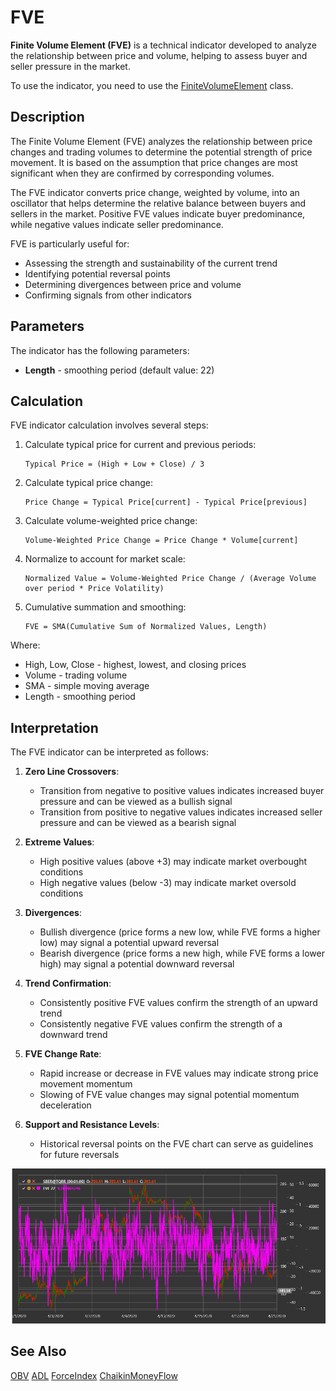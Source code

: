 # FVE

**Finite Volume Element (FVE)** is a technical indicator developed to analyze the relationship between price and volume, helping to assess buyer and seller pressure in the market.

To use the indicator, you need to use the [FiniteVolumeElement](xref:StockSharp.Algo.Indicators.FiniteVolumeElement) class.

## Description

The Finite Volume Element (FVE) analyzes the relationship between price changes and trading volumes to determine the potential strength of price movement. It is based on the assumption that price changes are most significant when they are confirmed by corresponding volumes.

The FVE indicator converts price change, weighted by volume, into an oscillator that helps determine the relative balance between buyers and sellers in the market. Positive FVE values indicate buyer predominance, while negative values indicate seller predominance.

FVE is particularly useful for:
- Assessing the strength and sustainability of the current trend
- Identifying potential reversal points
- Determining divergences between price and volume
- Confirming signals from other indicators

## Parameters

The indicator has the following parameters:
- **Length** - smoothing period (default value: 22)

## Calculation

FVE indicator calculation involves several steps:

1. Calculate typical price for current and previous periods:
   ```
   Typical Price = (High + Low + Close) / 3
   ```

2. Calculate typical price change:
   ```
   Price Change = Typical Price[current] - Typical Price[previous]
   ```

3. Calculate volume-weighted price change:
   ```
   Volume-Weighted Price Change = Price Change * Volume[current]
   ```

4. Normalize to account for market scale:
   ```
   Normalized Value = Volume-Weighted Price Change / (Average Volume over period * Price Volatility)
   ```

5. Cumulative summation and smoothing:
   ```
   FVE = SMA(Cumulative Sum of Normalized Values, Length)
   ```

Where:
- High, Low, Close - highest, lowest, and closing prices
- Volume - trading volume
- SMA - simple moving average
- Length - smoothing period

## Interpretation

The FVE indicator can be interpreted as follows:

1. **Zero Line Crossovers**:
   - Transition from negative to positive values indicates increased buyer pressure and can be viewed as a bullish signal
   - Transition from positive to negative values indicates increased seller pressure and can be viewed as a bearish signal

2. **Extreme Values**:
   - High positive values (above +3) may indicate market overbought conditions
   - High negative values (below -3) may indicate market oversold conditions

3. **Divergences**:
   - Bullish divergence (price forms a new low, while FVE forms a higher low) may signal a potential upward reversal
   - Bearish divergence (price forms a new high, while FVE forms a lower high) may signal a potential downward reversal

4. **Trend Confirmation**:
   - Consistently positive FVE values confirm the strength of an upward trend
   - Consistently negative FVE values confirm the strength of a downward trend

5. **FVE Change Rate**:
   - Rapid increase or decrease in FVE values may indicate strong price movement momentum
   - Slowing of FVE value changes may signal potential momentum deceleration

6. **Support and Resistance Levels**:
   - Historical reversal points on the FVE chart can serve as guidelines for future reversals

![indicator_finite_volume_element](../../../../images/indicator_finite_volume_element.png)

## See Also

[OBV](obv.md)
[ADL](accumulation_distribution_line.md)
[ForceIndex](force_index.md)
[ChaikinMoneyFlow](chaikin_money_flow.md)
